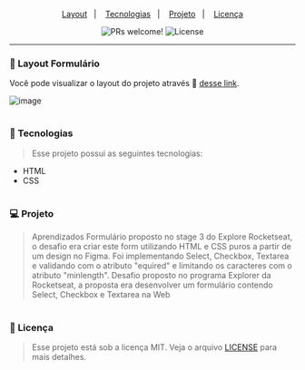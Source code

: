 
<p align="center">
  <a href="#-layout">Layout</a>&nbsp;&nbsp;&nbsp;|&nbsp;&nbsp;&nbsp;
  <a href="#-tecnologias">Tecnologias</a>&nbsp;&nbsp;&nbsp;|&nbsp;&nbsp;&nbsp;
  <a href="#-projeto">Projeto</a>&nbsp;&nbsp;&nbsp;|&nbsp;&nbsp;&nbsp;
  <a href="#memo-licença">Licença</a>
</p>

<p align="center">
 <img src="https://img.shields.io/static/v1?label=PRs&message=welcome&color=49AA26&labelColor=000000" alt="PRs welcome!" />

  <img alt="License" src="https://img.shields.io/static/v1?label=license&message=MIT&color=49AA26&labelColor=000000">
</p>

---

### 🔖 Layout Formulário 

Você pode visualizar o layout do projeto através 🔗 [desse link](https://formularioavancadostage03.netlify.app/).

![image](https://user-images.githubusercontent.com/108701750/188249567-e630d3d0-0c8d-4dcb-a1f2-40b0995c9ce3.png)

#

### 🚀 Tecnologias

> Esse projeto possui as seguintes tecnologias: 

- HTML
- CSS

#

### 💻 Projeto

> Aprendizados Formulário proposto no stage 3 do Explore Rocketseat, o desafio era criar este form utilizando HTML e CSS puros a partir de um design no Figma. Foi implementando Select, Checkbox, Textarea e validando com o atributo "equired" e limitando os caracteres com o atributo "minlength". Desafio proposto no programa Explorer da Rocketseat, a proposta era desenvolver um formulário contendo Select, Checkbox e Textarea na Web

#

### :memo: Licença

> Esse projeto está sob a licença MIT. Veja o arquivo [LICENSE](.github/LICENSE.md) para mais detalhes.


